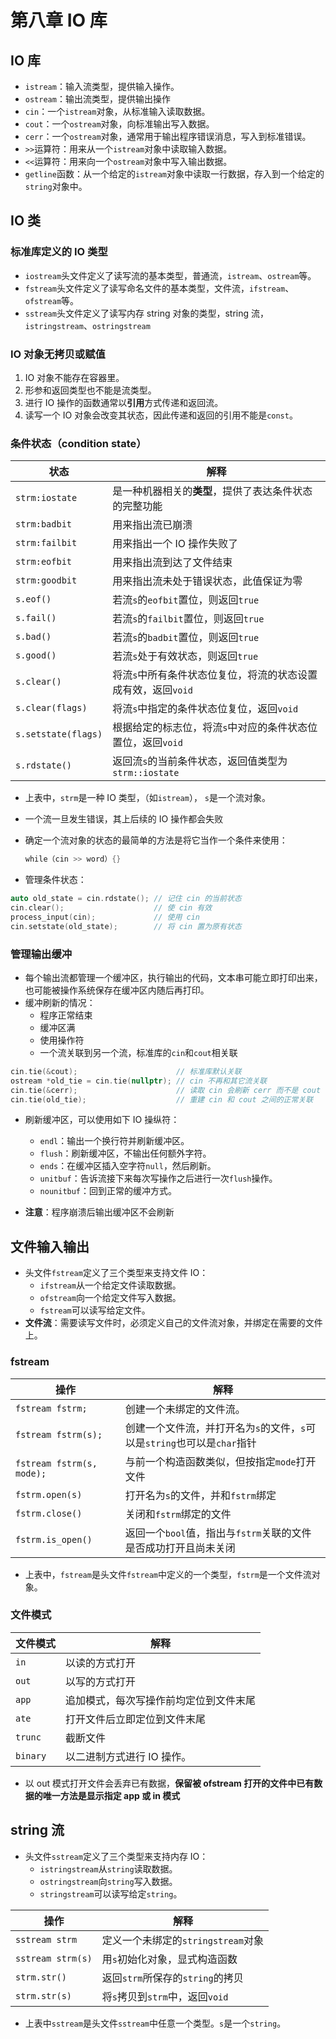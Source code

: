 # 第八章 IO 库

## IO 库

- `istream`：输入流类型，提供输入操作。
- `ostream`：输出流类型，提供输出操作
- `cin`：一个`istream`对象，从标准输入读取数据。
- `cout`：一个`ostream`对象，向标准输出写入数据。
- `cerr`：一个`ostream`对象，通常用于输出程序错误消息，写入到标准错误。
- `>>`运算符：用来从一个`istream`对象中读取输入数据。
- `<<`运算符：用来向一个`ostream`对象中写入输出数据。
- `getline`函数：从一个给定的`istream`对象中读取一行数据，存入到一个给定的`string`对象中。

## IO 类

### 标准库定义的 IO 类型
- `iostream`头文件定义了读写流的基本类型，普通流，`istream`、`ostream`等。
- `fstream`头文件定义了读写命名文件的基本类型，文件流，`ifstream`、`ofstream`等。
- `sstream`头文件定义了读写内存 string 对象的类型，string 流，`istringstream`、`ostringstream`

### IO 对象无拷贝或赋值
1. IO 对象不能存在容器里。
2. 形参和返回类型也不能是流类型。
3. 进行 IO 操作的函数通常以**引用**方式传递和返回流。
4. 读写一个 IO 对象会改变其状态，因此传递和返回的引用不能是`const`。

### 条件状态（condition state）

| 状态                | 解释                                                          |
| ------------------- | ------------------------------------------------------------- |
| `strm:iostate`      | 是一种机器相关的**类型**，提供了表达条件状态的完整功能        |
| `strm:badbit`       | 用来指出流已崩溃                                              |
| `strm:failbit`      | 用来指出一个 IO 操作失败了                                    |
| `strm:eofbit`       | 用来指出流到达了文件结束                                      |
| `strm:goodbit`      | 用来指出流未处于错误状态，此值保证为零                        |
| `s.eof()`           | 若流`s`的`eofbit`置位，则返回`true`                           |
| `s.fail()`          | 若流`s`的`failbit`置位，则返回`true`                          |
| `s.bad()`           | 若流`s`的`badbit`置位，则返回`true`                           |
| `s.good()`          | 若流`s`处于有效状态，则返回`true`                             |
| `s.clear()`         | 将流`s`中所有条件状态位复位，将流的状态设置成有效，返回`void` |
| `s.clear(flags)`    | 将流`s`中指定的条件状态位复位，返回`void`                     |
| `s.setstate(flags)` | 根据给定的标志位，将流`s`中对应的条件状态位置位，返回`void`   |
| `s.rdstate()`       | 返回流`s`的当前条件状态，返回值类型为`strm::iostate`          |

- 上表中，`strm`是一种 IO 类型，（如`istream`）， `s`是一个流对象。
- 一个流一旦发生错误，其上后续的 IO 操作都会失败
- 确定一个流对象的状态的最简单的方法是将它当作一个条件来使用：
  ```cpp
  while（cin >> word）{}
  ```

- 管理条件状态：
```cpp
auto old_state = cin.rdstate(); // 记住 cin 的当前状态
cin.clear();                    // 使 cin 有效
process_input(cin);             // 使用 cin
cin.setstate(old_state);        // 将 cin 置为原有状态
```

### 管理输出缓冲
- 每个输出流都管理一个缓冲区，执行输出的代码，文本串可能立即打印出来，也可能被操作系统保存在缓冲区内随后再打印。
- 缓冲刷新的情况：
  - 程序正常结束
  - 缓冲区满
  - 使用操作符
  - 一个流关联到另一个流，标准库的`cin`和`cout`相关联

```cpp
cin.tie(&cout);                      // 标准库默认关联
ostream *old_tie = cin.tie(nullptr); // cin 不再和其它流关联
cin.tie(&cerr);                      // 读取 cin 会刷新 cerr 而不是 cout
cin.tie(old_tie);                    // 重建 cin 和 cout 之间的正常关联
```

- 刷新缓冲区，可以使用如下 IO 操纵符：
  - `endl`：输出一个换行符并刷新缓冲区。
  - `flush`：刷新缓冲区，不输出任何额外字符。
  - `ends`：在缓冲区插入空字符`null`，然后刷新。
  - `unitbuf`：告诉流接下来每次写操作之后进行一次`flush`操作。
  - `nounitbuf`：回到正常的缓冲方式。

- **注意**：程序崩溃后输出缓冲区不会刷新

## 文件输入输出

- 头文件`fstream`定义了三个类型来支持文件 IO：
  - `ifstream`从一个给定文件读取数据。
  - `ofstream`向一个给定文件写入数据。
  - `fstream`可以读写给定文件。
- **文件流**：需要读写文件时，必须定义自己的文件流对象，并绑定在需要的文件上。

### fstream
| 操作                      | 解释                                                                     |
| ------------------------- | ------------------------------------------------------------------------ |
| `fstream fstrm;`          | 创建一个未绑定的文件流。                                                 |
| `fstream fstrm(s);`       | 创建一个文件流，并打开名为`s`的文件，`s`可以是`string`也可以是`char`指针 |
| `fstream fstrm(s, mode);` | 与前一个构造函数类似，但按指定`mode`打开文件                             |
| `fstrm.open(s)`           | 打开名为`s`的文件，并和`fstrm`绑定                                       |
| `fstrm.close()`           | 关闭和`fstrm`绑定的文件                                                  |
| `fstrm.is_open()`         | 返回一个`bool`值，指出与`fstrm`关联的文件是否成功打开且尚未关闭          |

- 上表中，`fstream`是头文件`fstream`中定义的一个类型，`fstrm`是一个文件流对象。

### 文件模式
| 文件模式 | 解释                                   |
| -------- | -------------------------------------- |
| `in`     | 以读的方式打开                         |
| `out`    | 以写的方式打开                         |
| `app`    | 追加模式，每次写操作前均定位到文件末尾 |
| `ate`    | 打开文件后立即定位到文件末尾           |
| `trunc`  | 截断文件                               |
| `binary` | 以二进制方式进行 IO 操作。             |
- 以 out 模式打开文件会丢弃已有数据，**保留被 ofstream 打开的文件中已有数据的唯一方法是显示指定 app 或 in 模式**

## string 流

- 头文件`sstream`定义了三个类型来支持内存 IO：
  - `istringstream`从`string`读取数据。
  - `ostringstream`向`string`写入数据。
  - `stringstream`可以读写给定`string`。

| 操作              | 解释                               |
| ----------------- | ---------------------------------- |
| `sstream strm`    | 定义一个未绑定的`stringstream`对象 |
| `sstream strm(s)` | 用`s`初始化对象，显式构造函数      |
| `strm.str()`      | 返回`strm`所保存的`string`的拷贝   |
| `strm.str(s)`     | 将`s`拷贝到`strm`中，返回`void`    |

- 上表中`sstream`是头文件`sstream`中任意一个类型。`s`是一个`string`。
